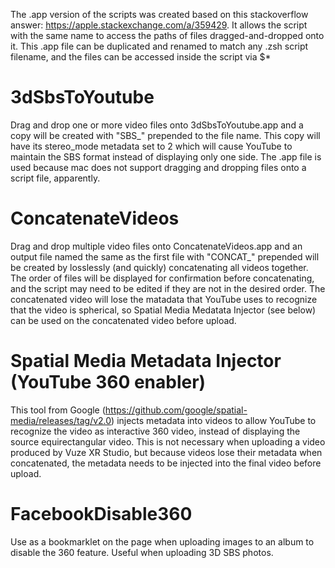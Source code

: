 The .app version of the scripts was created based on this stackoverflow answer: https://apple.stackexchange.com/a/359429. It allows the script with the same name to access the paths of files dragged-and-dropped onto it. This .app file can be duplicated and renamed to match any .zsh script filename, and the files can be accessed inside the script via $*

# 3dSbsToYoutube

Drag and drop one or more video files onto 3dSbsToYoutube.app and a copy will be created with "SBS_" prepended to the file name. This copy will have its stereo_mode metadata set to 2 which will cause YouTube to maintain the SBS format instead of displaying only one side. The .app file is used because mac does not support dragging and dropping files onto a script file, apparently.

# ConcatenateVideos

Drag and drop multiple video files onto ConcatenateVideos.app and an output file named the same as the first file with "CONCAT_" prepended will be created by losslessly (and quickly) concatenating all videos together. The order of files will be displayed for confirmation before concatenating, and the script may need to be edited if they are not in the desired order. The concatenated video will lose the matadata that YouTube uses to recognize that the video is spherical, so Spatial Media Medatata Injector (see below) can be used on the concatenated video before upload.

# Spatial Media Metadata Injector (YouTube 360 enabler)

This tool from Google (https://github.com/google/spatial-media/releases/tag/v2.0) injects metadata into videos to allow YouTube to recognize the video as interactive 360 video, instead of displaying the source equirectangular video. This is not necessary when uploading a video produced by Vuze XR Studio, but because videos lose their metadata when concatenated, the metadata needs to be injected into the final video before upload.

# FacebookDisable360

Use as a bookmarklet on the page when uploading images to an album to disable the 360 feature. Useful when uploading 3D SBS photos.
